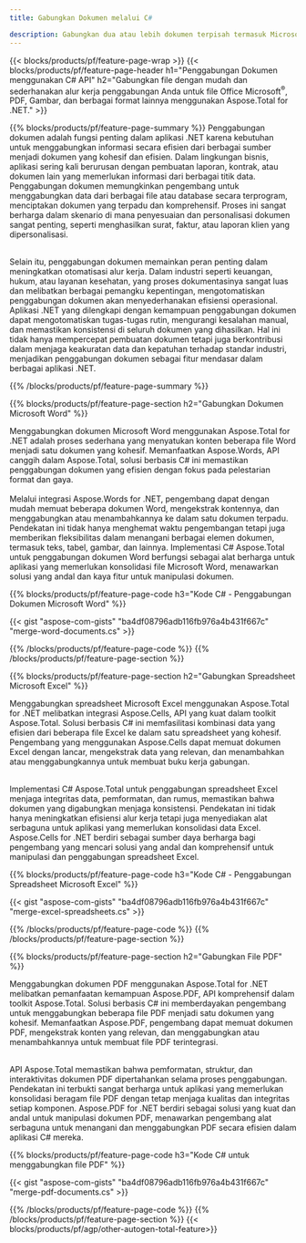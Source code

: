 ```yaml
---
title: Gabungkan Dokumen melalui C# 

description: Gabungkan dua atau lebih dokumen terpisah termasuk Microsoft Word, Excel, PowerPoint, PDF, dan Gambar melalui aplikasi C# Anda. Uji hasil penggabungan secara online melalui aplikasi.
---
```


{{< blocks/products/pf/feature-page-wrap >}}
{{< blocks/products/pf/feature-page-header h1="Penggabungan Dokumen menggunakan C# API" h2="Gabungkan file dengan mudah dan sederhanakan alur kerja penggabungan Anda untuk file Office Microsoft<sup>&reg;</sup>, PDF, Gambar, dan berbagai format lainnya menggunakan Aspose.Total for .NET." >}}

{{% blocks/products/pf/feature-page-summary %}}
Penggabungan dokumen adalah fungsi penting dalam aplikasi .NET karena kebutuhan untuk menggabungkan informasi secara efisien dari berbagai sumber menjadi dokumen yang kohesif dan efisien. Dalam lingkungan bisnis, aplikasi sering kali berurusan dengan pembuatan laporan, kontrak, atau dokumen lain yang memerlukan informasi dari berbagai titik data. Penggabungan dokumen memungkinkan pengembang untuk menggabungkan data dari berbagai file atau database secara terprogram, menciptakan dokumen yang terpadu dan komprehensif. Proses ini sangat berharga dalam skenario di mana penyesuaian dan personalisasi dokumen sangat penting, seperti menghasilkan surat, faktur, atau laporan klien yang dipersonalisasi.<br /><br />

Selain itu, penggabungan dokumen memainkan peran penting dalam meningkatkan otomatisasi alur kerja. Dalam industri seperti keuangan, hukum, atau layanan kesehatan, yang proses dokumentasinya sangat luas dan melibatkan berbagai pemangku kepentingan, mengotomatiskan penggabungan dokumen akan menyederhanakan efisiensi operasional. Aplikasi .NET yang dilengkapi dengan kemampuan penggabungan dokumen dapat mengotomatiskan tugas-tugas rutin, mengurangi kesalahan manual, dan memastikan konsistensi di seluruh dokumen yang dihasilkan. Hal ini tidak hanya mempercepat pembuatan dokumen tetapi juga berkontribusi dalam menjaga keakuratan data dan kepatuhan terhadap standar industri, menjadikan penggabungan dokumen sebagai fitur mendasar dalam berbagai aplikasi .NET.

{{% /blocks/products/pf/feature-page-summary  %}}

{{% blocks/products/pf/feature-page-section  h2="Gabungkan Dokumen Microsoft Word" %}}

Menggabungkan dokumen Microsoft Word menggunakan Aspose.Total for .NET adalah proses sederhana yang menyatukan konten beberapa file Word menjadi satu dokumen yang kohesif. Memanfaatkan Aspose.Words, API canggih dalam Aspose.Total, solusi berbasis C# ini memastikan penggabungan dokumen yang efisien dengan fokus pada pelestarian format dan gaya. 
<br /><br />
Melalui integrasi Aspose.Words for .NET, pengembang dapat dengan mudah memuat beberapa dokumen Word, mengekstrak kontennya, dan menggabungkan atau menambahkannya ke dalam satu dokumen terpadu. Pendekatan ini tidak hanya menghemat waktu pengembangan tetapi juga memberikan fleksibilitas dalam menangani berbagai elemen dokumen, termasuk teks, tabel, gambar, dan lainnya. Implementasi C# Aspose.Total untuk penggabungan dokumen Word berfungsi sebagai alat berharga untuk aplikasi yang memerlukan konsolidasi file Microsoft Word, menawarkan solusi yang andal dan kaya fitur untuk manipulasi dokumen.


{{% blocks/products/pf/feature-page-code h3="Kode C# - Penggabungan Dokumen Microsoft Word" %}}

{{< gist "aspose-com-gists" "ba4df08796adb116fb976a4b431f667c" "merge-word-documents.cs" >}}

{{% /blocks/products/pf/feature-page-code  %}}
{{% /blocks/products/pf/feature-page-section %}}

{{% blocks/products/pf/feature-page-section  h2="Gabungkan Spreadsheet Microsoft Excel" %}}

Menggabungkan spreadsheet Microsoft Excel menggunakan Aspose.Total for .NET melibatkan integrasi Aspose.Cells, API yang kuat dalam toolkit Aspose.Total. Solusi berbasis C# ini memfasilitasi kombinasi data yang efisien dari beberapa file Excel ke dalam satu spreadsheet yang kohesif. Pengembang yang menggunakan Aspose.Cells dapat memuat dokumen Excel dengan lancar, mengekstrak data yang relevan, dan menambahkan atau menggabungkannya untuk membuat buku kerja gabungan. <br /> <br />

Implementasi C# Aspose.Total untuk penggabungan spreadsheet Excel menjaga integritas data, pemformatan, dan rumus, memastikan bahwa dokumen yang digabungkan menjaga konsistensi. Pendekatan ini tidak hanya meningkatkan efisiensi alur kerja tetapi juga menyediakan alat serbaguna untuk aplikasi yang memerlukan konsolidasi data Excel. Aspose.Cells for .NET berdiri sebagai sumber daya berharga bagi pengembang yang mencari solusi yang andal dan komprehensif untuk manipulasi dan penggabungan spreadsheet Excel.


{{% blocks/products/pf/feature-page-code h3="Kode C# - Penggabungan Spreadsheet Microsoft Excel" %}}

{{< gist "aspose-com-gists" "ba4df08796adb116fb976a4b431f667c" "merge-excel-spreadsheets.cs" >}}

{{% /blocks/products/pf/feature-page-code  %}}
{{% /blocks/products/pf/feature-page-section %}}


{{% blocks/products/pf/feature-page-section  h2="Gabungkan File PDF" %}}

Menggabungkan dokumen PDF menggunakan Aspose.Total for .NET melibatkan pemanfaatan kemampuan Aspose.PDF, API komprehensif dalam toolkit Aspose.Total. Solusi berbasis C# ini memberdayakan pengembang untuk menggabungkan beberapa file PDF menjadi satu dokumen yang kohesif. Memanfaatkan Aspose.PDF, pengembang dapat memuat dokumen PDF, mengekstrak konten yang relevan, dan menggabungkan atau menambahkannya untuk membuat file PDF terintegrasi. <br /><br />

API Aspose.Total memastikan bahwa pemformatan, struktur, dan interaktivitas dokumen PDF dipertahankan selama proses penggabungan. Pendekatan ini terbukti sangat berharga untuk aplikasi yang memerlukan konsolidasi beragam file PDF dengan tetap menjaga kualitas dan integritas setiap komponen. Aspose.PDF for .NET berdiri sebagai solusi yang kuat dan andal untuk manipulasi dokumen PDF, menawarkan pengembang alat serbaguna untuk menangani dan menggabungkan PDF secara efisien dalam aplikasi C# mereka. 

{{% blocks/products/pf/feature-page-code h3="Kode C# untuk menggabungkan file PDF" %}}

{{< gist "aspose-com-gists" "ba4df08796adb116fb976a4b431f667c" "merge-pdf-documents.cs" >}}

{{% /blocks/products/pf/feature-page-code  %}}
{{% /blocks/products/pf/feature-page-section %}}
{{< blocks/products/pf/agp/other-autogen-total-feature>}}